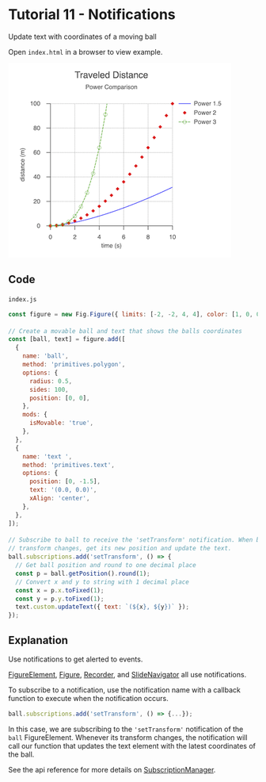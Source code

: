 # Tutorial 11 - Notifications

Update text with coordinates of a moving ball

Open `index.html` in a browser to view example.

![](example.png)

## Code
`index.js`
```js
const figure = new Fig.Figure({ limits: [-2, -2, 4, 4], color: [1, 0, 0, 1] });

// Create a movable ball and text that shows the balls coordinates
const [ball, text] = figure.add([
  {
    name: 'ball',
    method: 'primitives.polygon',
    options: {
      radius: 0.5,
      sides: 100,
      position: [0, 0],
    },
    mods: {
      isMovable: 'true',
    },
  },
  {
    name: 'text ',
    method: 'primitives.text',
    options: {
      position: [0, -1.5],
      text: '(0.0, 0.0)',
      xAlign: 'center',
    },
  },
]);

// Subscribe to ball to receive the 'setTransform' notification. When ball's
// transform changes, get its new position and update the text.
ball.subscriptions.add('setTransform', () => {
  // Get ball position and round to one decimal place
  const p = ball.getPosition().round(1);
  // Convert x and y to string with 1 decimal place
  const x = p.x.toFixed(1);
  const y = p.y.toFixed(1);
  text.custom.updateText({ text: `(${x}, ${y})` });
});
```

## Explanation

Use notifications to get alerted to events.

[FigureElement](https://airladon.github.io/FigureOne/api/#figureelement), [Figure](https://airladon.github.io/FigureOne/api/#figure), [Recorder](https://airladon.github.io/FigureOne/api/#recorder), and [SlideNavigator](https://airladon.github.io/FigureOne/api/#slidenavigator) all use notifications.

To subscribe to a notification, use the notification name with a callback function to execute when the notification occurs.

```js
ball.subscriptions.add('setTransform', () => {...});
```

In this case, we are subscribing to the `'setTransform'` notification of the `ball` FigureElement. Whenever its transform changes, the notification will call our function that updates the text element with the latest coordinates of the ball.

See the api reference for more details on [SubscriptionManager](https://airladon.github.io/FigureOne/api/#subscriptionmanager).
